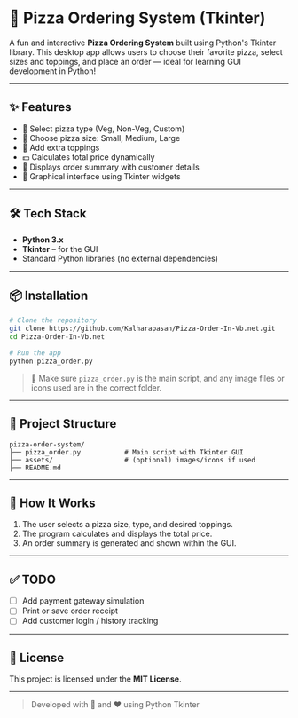 
# 🍕 Pizza Ordering System (Tkinter)

A fun and interactive **Pizza Ordering System** built using Python's Tkinter library. This desktop app allows users to choose their favorite pizza, select sizes and toppings, and place an order — ideal for learning GUI development in Python!

---

## ✨ Features

- 🍕 Select pizza type (Veg, Non-Veg, Custom)
- 📏 Choose pizza size: Small, Medium, Large
- 🧀 Add extra toppings
- 💵 Calculates total price dynamically
- 🧾 Displays order summary with customer details
- 🎨 Graphical interface using Tkinter widgets

---

## 🛠️ Tech Stack

- **Python 3.x**
- **Tkinter** – for the GUI
- Standard Python libraries (no external dependencies)

---

## 📦 Installation

```bash
# Clone the repository
git clone https://github.com/Kalharapasan/Pizza-Order-In-Vb.net.git
cd Pizza-Order-In-Vb.net

# Run the app
python pizza_order.py
```

> 🔧 Make sure `pizza_order.py` is the main script, and any image files or icons used are in the correct folder.

---

## 📁 Project Structure

```
pizza-order-system/
├── pizza_order.py           # Main script with Tkinter GUI
├── assets/                  # (optional) images/icons if used
├── README.md
```

---

## 🧪 How It Works

1. The user selects a pizza size, type, and desired toppings.
2. The program calculates and displays the total price.
3. An order summary is generated and shown within the GUI.

---

## ✅ TODO

- [ ] Add payment gateway simulation
- [ ] Print or save order receipt
- [ ] Add customer login / history tracking

---

## 📃 License

This project is licensed under the **MIT License**.

---

> Developed with 🍕 and ❤️ using Python Tkinter
